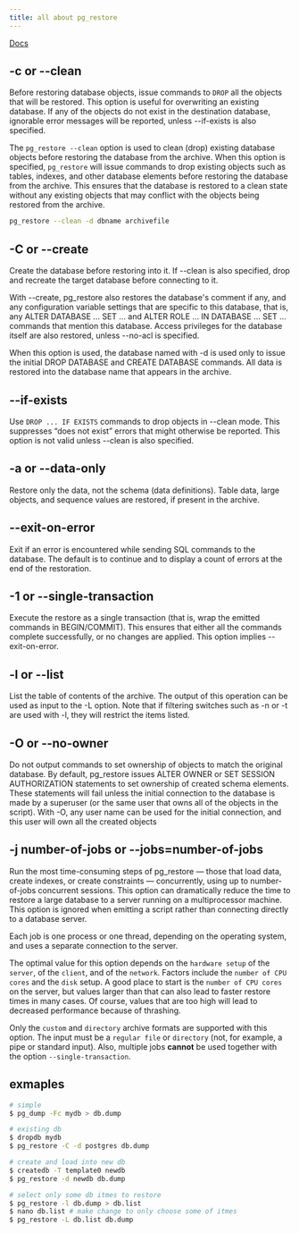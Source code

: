 ```yaml
---
title: all about pg_restore
---
```


[Docs](https://www.postgresql.org/docs/current/app-pgrestore.html)

## -c or --clean

Before restoring database objects, issue commands to `DROP` all the objects that will be restored. This option is useful for overwriting an existing database. If any of the objects do not exist in the destination database, ignorable error messages will be reported, unless --if-exists is also specified.

The `pg_restore --clean` option is used to clean (drop) existing database objects before restoring the database from the archive. When this option is specified, `pg_restore` will issue commands to drop existing objects such as tables, indexes, and other database elements before restoring the database from the archive. This ensures that the database is restored to a clean state without any existing objects that may conflict with the objects being restored from the archive.

```bash
pg_restore --clean -d dbname archivefile
```

## -C or --create

Create the database before restoring into it. If --clean is also specified, drop and recreate the target database before connecting to it.

With --create, pg_restore also restores the database's comment if any, and any configuration variable settings that are specific to this database, that is, any ALTER DATABASE ... SET ... and ALTER ROLE ... IN DATABASE ... SET ... commands that mention this database. Access privileges for the database itself are also restored, unless --no-acl is specified.

When this option is used, the database named with -d is used only to issue the initial DROP DATABASE and CREATE DATABASE commands. All data is restored into the database name that appears in the archive.

## --if-exists

Use `DROP ... IF EXISTS` commands to drop objects in --clean mode. This suppresses “does not exist” errors that might otherwise be reported. This option is not valid unless --clean is also specified.

## -a or --data-only

Restore only the data, not the schema (data definitions). Table data, large objects, and sequence values are restored, if present in the archive.

## --exit-on-error

Exit if an error is encountered while sending SQL commands to the database. The default is to continue and to display a count of errors at the end of the restoration.

## -1 or --single-transaction

Execute the restore as a single transaction (that is, wrap the emitted commands in BEGIN/COMMIT). This ensures that either all the commands complete successfully, or no changes are applied. This option implies --exit-on-error.

## -l or --list

List the table of contents of the archive. The output of this operation can be used as input to the -L option. Note that if filtering switches such as -n or -t are used with -l, they will restrict the items listed.

## -O or --no-owner

Do not output commands to set ownership of objects to match the original database. By default, pg_restore issues ALTER OWNER or SET SESSION AUTHORIZATION statements to set ownership of created schema elements. These statements will fail unless the initial connection to the database is made by a superuser (or the same user that owns all of the objects in the script). With -O, any user name can be used for the initial connection, and this user will own all the created objects

## -j number-of-jobs or --jobs=number-of-jobs

Run the most time-consuming steps of pg_restore — those that load data, create indexes, or create constraints — concurrently, using up to number-of-jobs concurrent sessions. This option can dramatically reduce the time to restore a large database to a server running on a multiprocessor machine. This option is ignored when emitting a script rather than connecting directly to a database server.

Each job is one process or one thread, depending on the operating system, and uses a separate connection to the server.

The optimal value for this option depends on the `hardware setup` of the `server`, of the `client`, and of the `network`. Factors include the `number of CPU cores` and the `disk` setup. A good place to start is the `number of CPU cores` on the server, but values larger than that can also lead to faster restore times in many cases. Of course, values that are too high will lead to decreased performance because of thrashing.

Only the `custom` and `directory` archive formats are supported with this option. The input must be a `regular file` or `directory` (not, for example, a pipe or standard input). Also, multiple jobs **cannot** be used together with the option `--single-transaction`.

## exmaples

```bash
# simple
$ pg_dump -Fc mydb > db.dump

# existing db
$ dropdb mydb
$ pg_restore -C -d postgres db.dump

# create and load into new db
$ createdb -T template0 newdb
$ pg_restore -d newdb db.dump

# select only some db itmes to restore
$ pg_restore -l db.dump > db.list
$ nano db.list # make change to only choose some of itmes
$ pg_restore -L db.list db.dump
```
